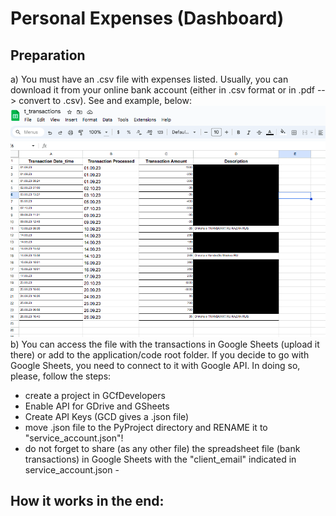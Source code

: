 # Personal Expenses (Dashboard)

## Preparation
a) You must have an .csv file with expenses listed. Usually, you can download it from your online bank account (either in .csv format or in .pdf --> convert to .csv). See and example, below:
![](transactions_sample.png)
b) You can access the file with the transactions in Google Sheets (upload it there) or add to the application/code root folder. If you decide to go with Google Sheets, you need to connect to it with Google API. 
In doing so, please, follow the steps:
- create a project in GCfDevelopers
- Enable API for GDrive and GSheets
- Create API Keys (GCD gives a .json file)
- move .json file to the PyProject directory and RENAME it to  "service_account.json"!
- do not forget to share (as any other file) the spreadsheet file (bank transactions) in Google Sheets with the "client_email" indicated in service_account.json -

## How it works in the end:

![]()
